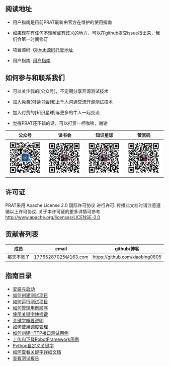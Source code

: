 ## 阅读地址

- 用户指南是目前PRAT最新由官方在维护的使用指南

- 如果现在有任何不理解或有歧义的地方，可以在github提交issue指出来，我们会第一时间修订

- 项目源码: [Github源码托管地址](https://github.com/xiaobing0805/PRAT)

- 用户指南: [用户指南](https://github.com/xiaobing0805/PRAT/blob/master/docs)


## 如何参与和联系我们

- 可以关注我的[公众号]，不定期分享开源测试技术

- 加入免费的[读书会]和上千人沟通交流开源测试技术

- 加入付费的[知识星球]与更多的牛人一起交流

- 觉得PRAT还不错的话，可以打赏一杯咖啡，谢谢

公众号|读书会|知识星球|赞赏码
---|---|---|---
![公众号](../auto/www/static/img/公众号.jpg)|![读书会](../auto/www/static/img/读书会.png)|![知识星球](../auto/www/static/img/读测优品.png)|![赞赏码](../auto/www/static/img/赞赏码.png)


## 许可证

PRAT采用 Apache License 2.0 国际许可协议 进行许可. 传播此文档时请注意遵循以上许可协议. 关于本许可证的更多详情可参考 http://www.apache.org/licenses/LICENSE-2.0

## 贡献者列表
成员|email|github/博客
---|---|---
那天不蓝了|17765287025@163.com|https://github.com/xiaobing0805

## 指南目录

- [安装与启动](./安装与启动.md)
- [如何创建测试项目](./如何创建测试项目.md)
- [如何运行测试项目](./如何运行测试项目.md)
- [如何管理用例顺序](./如何管理测试项目中用例顺序.md)
- [使用关键字快捷键](./如何使用自动提示快捷输入关键字.md)
- [关键字概要说明](./关键字概要说明.md)
- [如何使用调度管理](./如何使用调度管理.md)
- [如何创建HTTP接口测试用例](./如何创建HTTP接口测试用例.md)
- [上传和下载RobotFramework用例](./上传和下载RobotFramework用例.md)
- [Python自定义关键字](./如何调用Python自定义库.md)
- [如何查看关键字详细文档](./如何查看关键字详细文档.md)
- [查看测试报告](./查看测试报告.md)